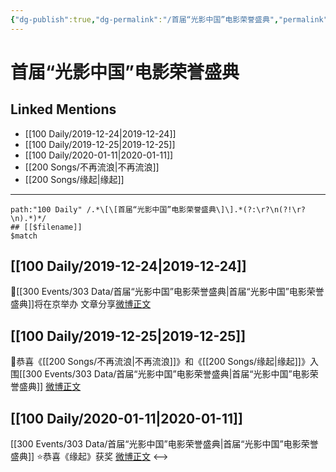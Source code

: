 ```yaml
---
{"dg-publish":true,"dg-permalink":"/首届“光影中国”电影荣誉盛典","permalink":"/首届“光影中国”电影荣誉盛典/","created":"2023-04-01T20:37:47.000+08:00","updated":"2023-04-10T16:49:20.000+08:00"}
---
```


# 首届“光影中国”电影荣誉盛典

## Linked Mentions
- [[100 Daily/2019-12-24\|2019-12-24]]
- [[100 Daily/2019-12-25\|2019-12-25]]
- [[100 Daily/2020-01-11\|2020-01-11]]
- [[200 Songs/不再流浪\|不再流浪]]
- [[200 Songs/缘起\|缘起]]


---

```expander
path:"100 Daily" /.*\[\[首届“光影中国”电影荣誉盛典\]\].*(?:\r?\n(?!\r?\n).*)*/
## [[$filename]]
$match
```
## [[100 Daily/2019-12-24\|2019-12-24]]
🎄[[300 Events/303 Data/首届“光影中国”电影荣誉盛典\|首届“光影中国”电影荣誉盛典]]将在京举办
文章分享[微博正文](https://m.weibo.cn/6466290670/4452997126215292)
## [[100 Daily/2019-12-25\|2019-12-25]]
🌿恭喜《[[200 Songs/不再流浪\|不再流浪]]》和《[[200 Songs/缘起\|缘起]]》入围[[300 Events/303 Data/首届“光影中国”电影荣誉盛典\|首届“光影中国”电影荣誉盛典]]
[微博正文](https://m.weibo.cn/6466290670/4453437427041292)

## [[100 Daily/2020-01-11\|2020-01-11]]
[[300 Events/303 Data/首届“光影中国”电影荣誉盛典\|首届“光影中国”电影荣誉盛典]]
⭐恭喜《缘起》获奖 [微博正文](https://m.weibo.cn/6466290670/4459594887580098)
<-->